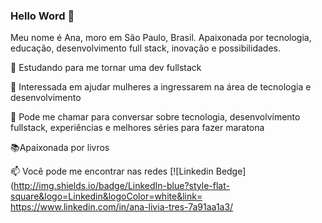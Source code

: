 ### Hello Word  👋

Meu nome é Ana, moro em São Paulo, Brasil. Apaixonada por tecnologia, educação, desenvolvimento full stack, inovação e possibilidades.

🚀 Estudando para me tornar uma dev fullstack

💁 Interessada em ajudar mulheres a ingressarem na área de tecnologia e desenvolvimento

💬 Pode me chamar para conversar sobre tecnologia, desenvolvimento fullstack, experiências e melhores séries para fazer maratona

📚Apaixonada por livros

📫 Você pode me encontrar nas redes [![Linkedin Bedge](http://img.shields.io/badge/LinkedIn-blue?style-flat-square&logo=Linkedin&logoColor=white&link= https://www.linkedin.com/in/ana-livia-tres-7a91aa1a3/

<!--
**analivia1709/analivia1709** is a ✨ _special_ ✨ repository because its `README.md` (this file) appears on your GitHub profile.
